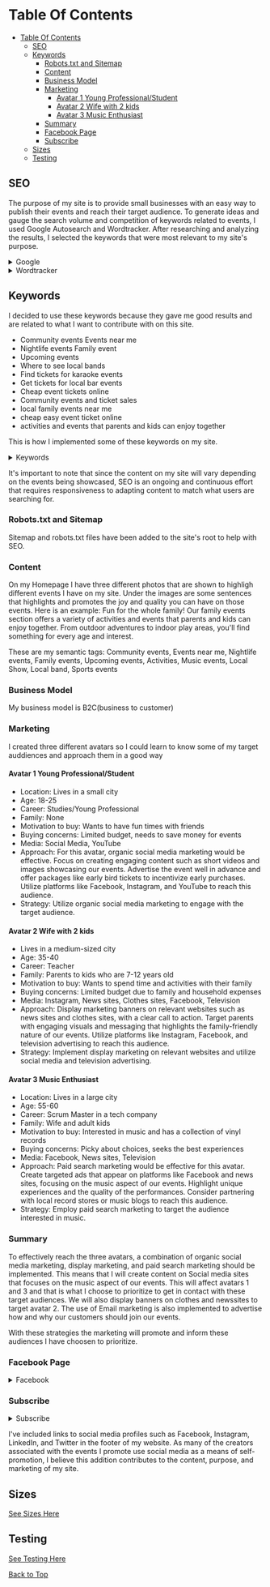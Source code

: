 # Table Of Contents
- [Table Of Contents](#table-of-contents)
  - [SEO](#seo)
  - [Keywords](#keywords)
    - [Robots.txt and Sitemap](#robotstxt-and-sitemap)
    - [Content](#content)
    - [Business Model](#business-model)
    - [Marketing](#marketing)
      - [Avatar 1 Young Professional/Student](#avatar-1-young-professionalstudent)
      - [Avatar 2 Wife with 2 kids](#avatar-2-wife-with-2-kids)
      - [Avatar 3 Music Enthusiast](#avatar-3-music-enthusiast)
    - [Summary](#summary)
    - [Facebook Page](#facebook-page)
    - [Subscribe](#subscribe)
  - [Sizes](#sizes)
  - [Testing](#testing)


## SEO

The purpose of my site is to provide small businesses with an easy way to publish their events and reach their target audience. To generate ideas and gauge the search volume and competition of keywords related to events, I used Google Autosearch and Wordtracker. After researching and analyzing the results, I selected the keywords that were most relevant to my site's purpose.

<details>
  <summary>Google</summary>
  <img src="pictures/google1.png" alt="Image description">
  <img src="pictures/google2.png" alt="Image description">
</details>

<details>
  <summary>Wordtracker</summary>
  <img src="pictures/cheap.png" alt="Image description">
  <img src="pictures/family.png" alt="Image description">
</details>

## Keywords

I decided to use these keywords because they gave me good results and are related to what I want to contribute with on this site.

- Community events Events near me
- Nightlife events Family event
- Upcoming events
- Where to see local bands
- Find tickets for karaoke events
- Get tickets for local bar events
- Cheap event tickets online
- Community events and ticket sales
- local family events near me
- cheap easy event ticket online
- activities and events that parents and kids can enjoy together

This is how I implemented some of these keywords on my site.

<details>
<summary>Keywords</summary>
  <img src="pictures/homeseo2.png" alt="Image description">
  <img src="pictures/description.png" alt="Image description">
</details>

It's important to note that since the content on my site will vary depending on the events being showcased, SEO is an ongoing and continuous effort that requires responsiveness to adapting content to match what users are searching for.

### Robots.txt and Sitemap
Sitemap and robots.txt files have been added to the site's root to help with SEO.

### Content
On my Homepage I have three different photos that are shown to highligh different events I have on my site. 
Under the images are some sentences that highlights and promotes the joy and quality you can have on those events. 
Here is an example: 
Fun for the whole family! Our family events section offers a variety of activities and events that parents and kids can enjoy together. From outdoor adventures to indoor play areas, you'll find something for every age and interest.

These are my semantic tags: 
Community events, Events near me, Nightlife events, Family events, Upcoming events,
Activities, Music events, Local Show, Local band, Sports events

### Business Model
My business model is B2C(business to customer)

### Marketing
I created three different avatars so I could learn to know some of my target auddiences and approach them in a good way

#### Avatar 1 Young Professional/Student

- Location: Lives in a small city
- Age: 18-25
- Career: Studies/Young Professional
- Family: None
- Motivation to buy: Wants to have fun times with friends
- Buying concerns: Limited budget, needs to save money for events
- Media: Social Media, YouTube
- Approach: For this avatar, organic social media marketing would be effective. Focus on creating engaging content such as short videos and images showcasing our events. Advertise the event well in advance and offer packages like early bird tickets to incentivize early purchases. Utilize platforms like Facebook, Instagram, and YouTube to reach this audience.
- Strategy: Utilize organic social media marketing to engage with the target audience.

#### Avatar 2 Wife with 2 kids

- Lives in a medium-sized city
- Age: 35-40
- Career: Teacher
- Family: Parents to kids who are 7-12 years old
- Motivation to buy: Wants to spend time and activities with their family
- Buying concerns: Limited budget due to family and household expenses
- Media: Instagram, News sites, Clothes sites, Facebook, Television
- Approach: Display marketing banners on relevant websites such as news sites and clothes sites, with a clear call to action. Target parents with engaging visuals and messaging that highlights the family-friendly nature of our events. Utilize platforms like Instagram, Facebook, and television advertising to reach this audience.
- Strategy: Implement display marketing on relevant websites and utilize social media and television advertising.

#### Avatar 3 Music Enthusiast
- Location: Lives in a large city
- Age: 55-60
- Career: Scrum Master in a tech company
- Family: Wife and adult kids
- Motivation to buy: Interested in music and has a collection of vinyl records
- Buying concerns: Picky about choices, seeks the best experiences
- Media: Facebook, News sites, Television
- Approach: Paid search marketing would be effective for this avatar. Create targeted ads that appear on platforms like Facebook and news sites, focusing on the music aspect of our events. Highlight unique experiences and the quality of the performances. Consider partnering with local record stores or music blogs to reach this audience.
- Strategy: Employ paid search marketing to target the audience interested in music.

### Summary

To effectively reach the three avatars, a combination of organic social media marketing, display marketing, and paid search marketing should be implemented.
This means that I will create content on Social media sites that focuses on the music aspect of our events. This will affect avatars 1 and 3 and that is what I choose to prioritize to get in contact with these target audiences. 
We will also display banners on clothes and newssites to target avatar 2.
The use of Email marketing is also implemented to advertise how and why our customers should join our events. 

With these strategies the marketing will promote and inform these audiences I have choosen to prioritize.

### Facebook Page

<details>
  <summary>Facebook</summary>
  <img src="pictures/facebook1.png" alt="Image description">
  <img src="pictures/facebook2.png" alt="Image description">
  <img src="pictures/facebook3.png" alt="Image description">
</details>

### Subscribe

<details>
  <summary>Subscribe</summary>
  <img src="pictures/subscribe1.png" alt="Image description">
  <img src="pictures/subscribe2.png" alt="Image description">
</details>

I've included links to social media profiles such as Facebook, Instagram, LinkedIn, and Twitter in the footer of my website. As many of the creators associated with the events I promote use social media as a means of self-promotion, I believe this addition contributes to the content, purpose, and marketing of my site.

## Sizes 
[See Sizes Here](sizes.md)

## Testing
[See Testing Here](test.md)

[Back to Top](#table-of-contents)
